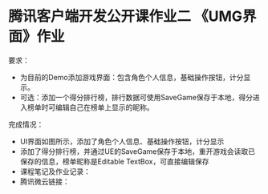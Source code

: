 # 腾讯客户端开发公开课作业二   《UMG界面》作业
要求：
- 为目前的Demo添加游戏界面：包含角色个人信息，基础操作按钮，计分显示。
- 可选：添加一个得分排行榜，排行数据可使用SaveGame保存于本地，得分进入榜单时可编辑自己在榜单上显示的昵称。

完成情况：
- UI界面如图所示，添加了角色个人信息、基础操作按钮，计分显示
- 添加了得分排行榜，并通过UE的SaveGame保存于本地，重开游戏会读取已保存的信息，榜单昵称是Editable TextBox，可直接编辑保存
- 课程笔记及作业记录：
- 腾讯微云链接：
